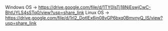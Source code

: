 Windows OS -> https://drive.google.com/file/d/1TY0IsTj18NjEswjCwC-BhtUYLS4sSTq0/view?usp=share_link
Linux   OS -> https://drive.google.com/file/d/1rl2_DotIEx6jn08vGP6bxq0BmvnyQ_IS/view?usp=share_link
